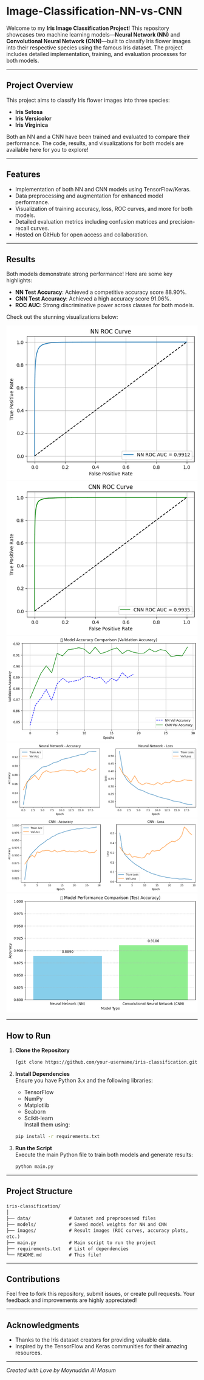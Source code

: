 # Image-Classification-NN-vs-CNN


Welcome to my **Iris Image Classification Project**! This repository showcases two machine learning models—**Neural Network (NN)** and **Convolutional Neural Network (CNN)**—built to classify Iris flower images into their respective species using the famous Iris dataset. The project includes detailed implementation, training, and evaluation processes for both models.

---

##  Project Overview

This project aims to classify Iris flower images into three species:
- **Iris Setosa**
- **Iris Versicolor**
- **Iris Virginica**

Both an NN and a CNN have been trained and evaluated to compare their performance. The code, results, and visualizations for both models are available here for you to explore!

---

##  Features

- Implementation of both NN and CNN models using TensorFlow/Keras.
- Data preprocessing and augmentation for enhanced model performance.
- Visualization of training accuracy, loss, ROC curves, and more for both models.
- Detailed evaluation metrics including confusion matrices and precision-recall curves.
- Hosted on GitHub for open access and collaboration.

---

##  Results

Both models demonstrate strong performance! Here are some key highlights:
- **NN Test Accuracy**: Achieved a competitive accuracy score 88.90%.
- **CNN Test Accuracy**: Achieved a high accuracy score 91.06%.
- **ROC AUC**: Strong discriminative power across classes for both models.

Check out the stunning visualizations below:

![NN ROC Curve](https://github.com/Moynuddin780/Image-Classification-NN-vs-CNN/blob/main/NN%20ROC%20Curve.png)  
![CNN ROC Curve](https://github.com/Moynuddin780/Image-Classification-NN-vs-CNN/blob/main/CNN%20ROC%20Curve.png)  
![Accuracy Comparison (NN vs CNN)](https://github.com/Moynuddin780/Image-Classification-NN-vs-CNN/blob/main/Model%20Accuracy%20Comparison.png)  
![Accuracy Loss Curve NN](https://github.com/Moynuddin780/Image-Classification-NN-vs-CNN/blob/main/Training%20History%20NN%20vs%20CNN.png)
![Accuracy Loss Curve CNN](https://github.com/Moynuddin780/Image-Classification-NN-vs-CNN/blob/main/Accuracy%20Loss%20Curve%20CNN.png)
![Model Performance Difference](https://github.com/Moynuddin780/Image-Classification-NN-vs-CNN/blob/main/Model%20Performance%20Difference.png)




---

##  How to Run

1. **Clone the Repository**  
   ```bash
   [git clone https://github.com/your-username/iris-classification.git](https://github.com/Moynuddin780/Image-Classification-NN-vs-CNN)
   ```

2. **Install Dependencies**  
   Ensure you have Python 3.x and the following libraries:
   - TensorFlow
   - NumPy
   - Matplotlib
   - Seaborn
   - Scikit-learn  
   Install them using:
   ```bash
   pip install -r requirements.txt
   ```

3. **Run the Script**  
   Execute the main Python file to train both models and generate results:
   ```bash
   python main.py
   ```

---

##  Project Structure

```
iris-classification/
│
├── data/              # Dataset and preprocessed files
├── models/            # Saved model weights for NN and CNN
├── images/            # Result images (ROC curves, accuracy plots, etc.)
├── main.py            # Main script to run the project
├── requirements.txt   # List of dependencies
└── README.md          # This file!
```

---

##  Contributions

Feel free to fork this repository, submit issues, or create pull requests. Your feedback and improvements are highly appreciated!

---

##  Acknowledgments

- Thanks to the Iris dataset creators for providing valuable data.
- Inspired by the TensorFlow and Keras communities for their amazing resources.

---

*Created with Love by Moynuddin Al Masum*
